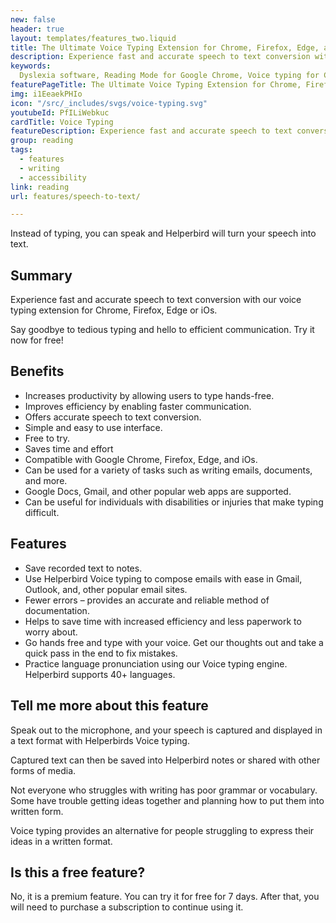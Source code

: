 ```yaml
---
new: false
header: true
layout: templates/features_two.liquid
title: The Ultimate Voice Typing Extension for Chrome, Firefox, Edge, and iOS | Helperbird
description: Experience fast and accurate speech to text conversion with Helperbird's voice typing extension for Chrome, Firefox, Edge, or iOS. Say goodbye to tedious typing and hello to efficient communication. Try it now for free!
keywords:
  Dyslexia software, Reading Mode for Google Chrome, Voice typing for Chrome, Text to speech for Chrome, text reader, Immersive Reader, dyslexia fonts, accessibility software, dyslexia software, Helperbird for Edge, Helperbird for Firefox, Helperbird for Chrome, Opendyslexic for Chrome, OpenDyslexic
featurePageTitle: The Ultimate Voice Typing Extension for Chrome, Firefox, Edge, and iOS
img: i1EeaekPHIo
icon: "/src/_includes/svgs/voice-typing.svg"
youtubeId: PfILiWebkuc
cardTitle: Voice Typing
featureDescription: Experience fast and accurate speech to text conversion with Helperbird's voice typing extension for Chrome, Firefox, Edge, or iOS. Say goodbye to tedious typing and hello to efficient communication. Try it now for free!
group: reading
tags:
  - features
  - writing
  - accessibility
link: reading
url: features/speech-to-text/

---
```



Instead of typing, you can speak and Helperbird will turn your speech into text.

## Summary

Experience fast and accurate speech to text conversion with our voice typing extension for Chrome, Firefox, Edge or iOs. 

Say goodbye to tedious typing and hello to efficient communication. Try it now for free!

## Benefits

- Increases productivity by allowing users to type hands-free.
- Improves efficiency by enabling faster communication.
- Offers accurate speech to text conversion.
- Simple and easy to use interface.
- Free to try.
- Saves time and effort
- Compatible with Google Chrome, Firefox, Edge, and iOs.
- Can be used for a variety of tasks such as writing emails, documents, and more.
- Google Docs, Gmail, and other popular web apps are supported.
- Can be useful for individuals with disabilities or injuries that make typing difficult.

##  Features

- Save recorded text to notes.
- Use Helperbird Voice typing to compose emails with ease in Gmail, Outlook, and, other popular email sites.
- Fewer errors – provides an accurate and reliable method of documentation.
- Helps to save time with increased efficiency and less paperwork to worry about.
- Go hands free and type with your voice. Get our thoughts out and take a quick pass in the end to fix mistakes.
- Practice language pronunciation using our Voice typing engine. Helperbird supports 40+ languages.
   

## Tell me more about this feature

  
Speak out to the microphone, and your speech is captured and displayed in a text format with Helperbirds Voice typing. 

Captured text can then be saved into Helperbird notes or shared with other forms of media.

Not everyone who struggles with writing has poor grammar or vocabulary. 
Some have trouble getting ideas together and planning how to put them into written form. 

Voice typing provides an alternative for people struggling to express their ideas in a written format.

## Is this a free feature?
No, it is a premium feature. You can try it for free for 7 days. After that, you will need to purchase a subscription to continue using it.